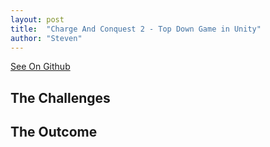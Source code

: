 ```yaml
---
layout: post
title:  "Charge And Conquest 2 - Top Down Game in Unity"
author: "Steven"
---
```




[See On Github](https://github.com/tucci/comp442-compiler)

##  The Challenges


## The Outcome
